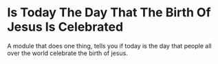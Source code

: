 # Is Today The Day That The Birth Of Jesus Is Celebrated

A module that does one thing, tells you if today is the day that people all over the world celebrate the birth of jesus.